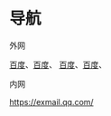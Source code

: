 # 导航

外网

[百度](https://www.baidu.com/)、[百度](https://www.baidu.com/)、
[百度](https://www.baidu.com/)、[百度](https://www.baidu.com/)、

内网

<!-- 沟通
'https://im.autox.clu'

https://meet.autox.clu

https://office.autox.clu

https://project.autox.clu -->

https://exmail.qq.com/
